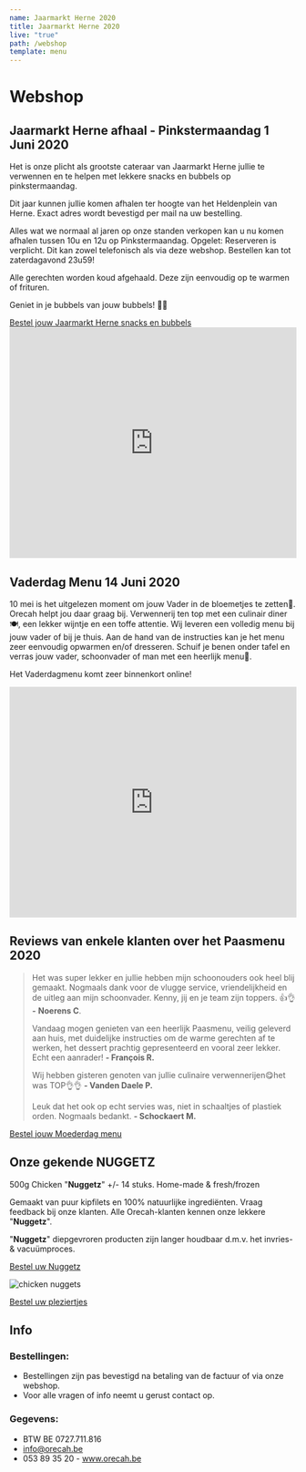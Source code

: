 ```yaml
---
name: Jaarmarkt Herne 2020
title: Jaarmarkt Herne 2020
live: "true"
path: /webshop
template: menu
---
```

# Webshop

<!-- ## Eindejaar Menu

Ontvangt u ook volk op kerst of oudejaar? 🎉Maak het uzelf makkelijk en bestel uw menu bij Orecah. 🍽️ Hapjes, voorgerecht en dessert zijn klaar om op te dienen. Soep en hoofdgerecht dienen enkel eventjes opgewarmd te worden. Schuif je benen onder tafel en geniet samen met je gasten. Santé!🥂

<div class="center"><a href="https://webshop.admisol.be/shop2/company/123476737/shop/5/?xlId=NL">Bestel uw Menu</a></div>

## The Chef's choice - MENU 1 - €45 p.p.

\\\\\\\\* Carpaccio van hert / zwarte pens / knolselder
\\\\\\\\* Soep / curry / langoustine
\\\\\\\\* Kabeljauw / erwt / prei / venkel 
\\\\\\\\* Dulce de leche (caramel) / Valrhona chocolade / pecan 

\\\\\\\\*Beide menu’s: Keuze uit puree, amandelkroketjes of aardappelgratin. U kan gerust gerechten wisselen tussen de menu’s

## Sous-chef's choice - MENU 2 - €45 p.p.

\\\\\\\\* Confijt van tonijn / mais /  hummus
\\\\\\\\* Soep / aardpeer / truffel
\\\\\\\\* Pluma Iberico / wortel / courgette  
\\\\\\\\* Dulce de leche (caramel) / Valrhona chocolade / pecan

\\\\\\\\*Beide menu’s: Keuze uit puree, amandelkroketjes of aardappelgratin. U kan gerust gerechten wisselen tussen de menu’s

Afsluitdatum bestellingen: Kerst 18dec - 

Nieuwjaar 25dec / Bestellingen kunnen online geplaatst worden op Orecah.be

Afhalingen tussen 16u en 18u met bevestigingsmail. / Voor alle vragen of info neemt u gerust contact op.

!\\\\\\\\\[](/assets/img/template-eindejaar-for-web.jpg "Folder eindejaar")

## Koud Buffet - €35 p.p. (altijd beschikbaar)

\\\\\\\\* Rundscarpaccio
\\\\\\\\* Kip / Ananas / Zout-Zuur
\\\\\\\\* Meloen / Ham
\\\\\\\\* Carpaccio van tonijn
\\\\\\\\* Vitello tonnato
\\\\\\\\* Zalm gegaard op lage temperatuur
\\\\\\\\* Mozzarella / tomaat
\\\\\\\\* Aardappelsalade / pastasalade / vers brood
\\\\\\\\* Quinoa / couscous / groentenassortiment
\\\\\\\\*+ Dessertbord €42 p.p.

<div class="center"><a href="https://webshop.admisol.be/shop2/company/123476737/shop/5/?xlId=NL">Bestel uw Menu</a></div> 

## Paas Menu 11 & 12 April 2020

Pasen vieren in deze bijzondere Corona tijden? 🎉 Dat kan met het restaurantgevoel bij je thuis! Maak het jezelf makkelijk en bestel uw menu bij Orecah. 🍽️ Koude gerechten zijn klaar om op te dienen. Warme gerechten gerecht dienen enkel eventjes opgewarmd en gedresseerd te worden aan de hand van ons stappenplan. Schuif je benen onder tafel en geniet met je naasten!. Santé!! 🥂

<div class="center"><a href="https://webshop.admisol.be/shop2/company/123476737/shop/5/?xlId=NL">Bestel uw Paasmenu</a></div>

!\\\\\\[](/assets/img/92159605_262248684934397_4493186706794610688_n-min.sliced.png "paasmenu foto")

## Paasmenu 1 - €50 p.p.

\\\\\\* Hapjes
\\\\\\* Voorgerecht: Asperge / a la Flamande / gepocheerd ei
\\\\\\* Hoofdgerecht: Parelhoen / groene asperge/ risotto
\\\\\\* Dessert: Aardbei / chocolade / munt

\\\\\\\* U kan gerust gerechten wisselen tussen de menu’s of de gerechten apart bestellen.

## Paasmenu 2 - €50 p.p.

\\\\\\* Hapjes
\\\\\\* Voorgerecht: Vitello Tonnato
\\\\\\* Hoofdgerecht: Zeewolf / groene asperge / risotto
\\\\\\* Dessert: Aardbei / chocolade / munt

\\\\\\\* U kan gerust gerechten wisselen tussen de menu’s of de gerechten apart bestellen.

### Afsluitdatum bestellingen: 9 april
Vermeld aub leveringsdag 11 of 12 april in de opmerking. Alle menu's worden op de leveringsdag voor 12u geleverd. Gelieve rekening te houden dat er een leveringskost is van 1 euro per kilometer vanuit Kasteel ter Rijst te Heikruis.

<div class="center"><a href="https://webshop.admisol.be/shop2/company/123476737/shop/5/?xlId=NL">Bestel uw Paasmenu</a></div> 

  <iframe width="100%" height="405" src="https://www.youtube.com/embed/uF6UyJi1tZk" frameborder="0"allow="encrypted-media; gyroscope; picture-in-picture" allowfullscreen></iframe>

## Moederdag Menu 10 mei 2020

10 mei is het uitgelezen moment om jouw moeder in de bloemetjes te zetten🎉. Orecah helpt jou daar graag bij. Verwennerij ten top met een culinair diner🍽️, een lekker wijntje en een bos kleurrijke ruikers. Wij leveren een volledig menu bij jouw moeder of bij je thuis. Aan de hand van de instructies kan je het menu zeer eenvoudig opwarmen en/of dresseren. Schuif je benen onder tafel en verras jouw mama, schoonmoeder of vrouw met een heerlijk menu🥂. 

<div class="center"><a href="https://webshop.admisol.be/shop2/company/123476737/shop/5/search?articleGroupId=webshop&page.itemsPerPage=50&xlId=NL">Bestel jouw Moederdag menu</a></div>

!\[](/assets/img/moederdag.png)

## Moederdag menu  1 - €50 p.p.

\* Hapjes
\* Voorgerecht: Het beste uit de zee / vispannetje
\* Hoofdgerecht: Varkenshaasje / mosterd / asperge
\* Dessert: Ruby chocolade / rode vruchten / Griekse yoghurt

## Moederdag menu 2 - €50 p.p.

\* Hapjes
\* Voorgerecht: Carpaccio / rund / new style
\* Hoofdgerecht: Nobashi-garnaal / lamsoor / asperge
\* Dessert: Ruby chocolade / rode vruchten / Griekse yoghurt

\* Pas het menu aan naar wens of bestel de gerechten apart.

<div class="center"><a href="https://webshop.admisol.be/shop2/company/123476737/shop/5/search?articleGroupId=webshop&page.itemsPerPage=50&xlId=NL">Bestel jouw Moederdag menu</a></div>

### Zet jouw mama in de bloemetjes

Boeket moederdag: €25 Onze boeketten worden met liefde gemaakt door Puur passie uit Tollembeek.  Personaliseer jouw boeket en geef ons vooraf jouw persoonlijke boodschap door.

<div class="center"><a href="https://webshop.admisol.be/shop2/company/123476737/shop/5/search?articleGroupId=events&page.itemsPerPage=50&xlId=NL">Bestel jouw boeket</a></div>

### MAAK UW BELEVING COMPLEET

\* Cava Fanatic: €10,00
\* Champagne Préveteau Perrier: €30,83
\* Champagne Albert Beerens Cuvee Carte Or: €38,96
\* White: Chardonnay, Bogle vineyards, Californie: €16,00
\* White: Garganega IGT: €13,50
\* White: 2018 Albarino Barbuntin, Rias Baixas, Spanje: €14,83
\* Red: Crossos, Priorat, Italië: €22,36
\* Red: Pomerol, Chateau La Pointe, Bordeaux: €55,05
* Red: Sainton N17, Languedoc, Frankrijk: €14,07

<div class="center"><a href="https://webshop.admisol.be/shop2/company/123476737/shop/5/search?articleGroupId=wijnen&page.itemsPerPage=50&xlId=NL">Bestel jouw wijnen</a></div>					

### INFO BESTELLING

Je hebt de keuze tussen twee verschillende menu’s. Het is zeker mogelijk om verschillende menu’s te bestellen of om de gerechten apart te bestellen. 

Alle menu's worden op 10 mei voor 12u30 geleverd. Het leveren gebeurt zonder rechtstreeks contact en volgens de veiligheidsvoorschriften. Nadien wordt het materiaal opgehaald op een afgesproken moment. 

De koude gerechten zijn klaar om op te dienen. De warme gerechten dienen enkel opgewarmd en gedresseerd te worden. Vooraf ontvang je van ons een uitgebreid stappenplan om dit vlot te laten verlopen. 

### AFSLUITDATUM BESTELLINGEN: 5 MEI 2020

Voor alle vragen of info neemt u gerust contact op. -->

## Jaarmarkt Herne afhaal - Pinkstermaandag 1 Juni 2020

Het is onze plicht als grootste cateraar van Jaarmarkt Herne jullie te verwennen en te helpen met lekkere snacks en bubbels op pinkstermaandag. 

Dit jaar kunnen jullie komen afhalen ter hoogte van het Heldenplein van Herne. Exact adres wordt bevestigd per mail na uw bestelling. 

Alles wat we normaal al jaren op onze standen verkopen kan u nu komen afhalen tussen 10u en 12u op Pinkstermaandag. Opgelet: Reserveren is verplicht. Dit kan zowel telefonisch als via deze webshop. Bestellen kan tot zaterdagavond 23u59! 

Alle gerechten worden koud afgehaald. Deze zijn eenvoudig op te warmen of frituren. 

Geniet in je bubbels van jouw bubbels! 🍾🥂

<div class="center"><a href="https://webshop.admisol.be/shop2/company/123476737/shop/5/search?articleGroupId=events&page.itemsPerPage=50&xlId=NL">Bestel jouw Jaarmarkt Herne  snacks en bubbels </a></div>

 <iframe width="100%" height="405" src="https://www.youtube.com/embed/Xr2bUn9ViHA" frameborder="0" allow="accelerometer; autoplay; encrypted-media; gyroscope; picture-in-picture" allowfullscreen></iframe>

## Vaderdag Menu 14 Juni 2020

10 mei is het uitgelezen moment om jouw Vader in de bloemetjes te zetten🎉. Orecah helpt jou daar graag bij. Verwennerij ten top met een culinair diner🍽️, een lekker wijntje en een toffe attentie. Wij leveren een volledig menu bij jouw vader of bij je thuis. Aan de hand van de instructies kan je het menu zeer eenvoudig opwarmen en/of dresseren. Schuif je benen onder tafel en verras jouw vader, schoonvader of man met een heerlijk menu🥂. 

Het Vaderdagmenu komt zeer binnenkort online! 

 <iframe width="100%" height="405" src="https://www.youtube.com/embed/uF6UyJi1tZk" frameborder="0"allow="encrypted-media; gyroscope; picture-in-picture" allowfullscreen></iframe>

## Reviews van enkele klanten over het Paasmenu 2020

> Het was super lekker en jullie hebben mijn schoonouders ook heel blij gemaakt. Nogmaals dank voor de vlugge service, vriendelijkheid en de uitleg aan mijn schoonvader. Kenny, jij en je team zijn toppers. 👍👌 **\-** **Noerens C**. 
>
> Vandaag mogen genieten van een heerlijk Paasmenu, veilig geleverd aan huis, met duidelijke instructies om de warme gerechten af te werken, het dessert prachtig gepresenteerd en vooral zeer lekker. Echt een aanrader! **\- François R.**
>
> Wij hebben gisteren genoten van jullie culinaire verwennerijen😋het was TOP👌👌 **\- Vanden Daele P.**
>
> Leuk dat het ook op echt servies was, niet in schaaltjes of plastiek orden. Nogmaals bedankt. **\- Schockaert M.**

<div class="center"><a href="https://webshop.admisol.be/shop2/company/123476737/shop/5/?xlId=NL">Bestel jouw Moederdag menu</a></div>

## Onze gekende NUGGETZ

500g Chicken "**Nuggetz**" +/- 14 stuks. Home-made & fresh/frozen

Gemaakt van puur kipfilets en 100% natuurlijke ingrediënten.  Vraag feedback bij onze klanten. Alle Orecah-klanten kennen onze lekkere "**Nuggetz**".

"**Nuggetz**" diepgevroren producten zijn langer houdbaar d.m.v. het invries- & vacuümproces. 

<div class="center"><a href="https://webshop.admisol.be/shop2/company/123476737/shop/5/search?articleGroupId=webshop&page.itemsPerPage=50&xlId=NL">Bestel uw Nuggetz</a></div>

![chicken nuggets](/assets/img/nuggetz.jpg)

<div class="center"><a href="https://webshop.admisol.be/shop2/company/123476737/shop/5/search?articleGroupId=webshop&page.itemsPerPage=50&xlId=NL">Bestel uw pleziertjes</a></div>

## Info

<!-- ### 2 Afhaaladressen:

1. Orecah / T'Rest \
   \\\\\\\\*\\\\\\\\*@ Kasteel Ter Rijst - Terrest 2, 1670 Heikruis\\\\\\\\*\\\\\\\\*
2. Bistr'Oh Halle\
   \\\\\\\\*\\\\\\\\*@ Residentie Asteria - Werlstraat 2, 1500 Halle\\\\\\\\*\\\\\\\\*
-->

### Bestellingen:

* Bestellingen zijn pas bevestigd na betaling van de factuur of via onze webshop.
* Voor alle vragen of info neemt u gerust contact op.

### Gegevens:

* BTW BE 0727.711.816
* info@orecah.be 
* 053 89 35 20  - www.orecah.be